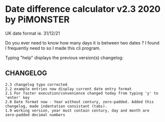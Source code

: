 # Date difference calculator v2.3 2020 by PiMONSTER

UK date format ie. 31/12/21


Do you ever need to know how many days it is between two dates ?
I found I frequently need to so I made this cli program.



Typing "help" displays the previous version(s) changelog:


## CHANGELOG
```
2.3 changelog typo corrected
2.2 example entries now display current date entry format
2.1 For faster execution/convenience changed today from typing 'y' to 'enter' key
2.0 Date format now - Year without century, zero-padded. Added this changelog, made indentation consistant (tabs).
1.9 working version, year must contain century, day and month are zero-padded decimal numbers
```
